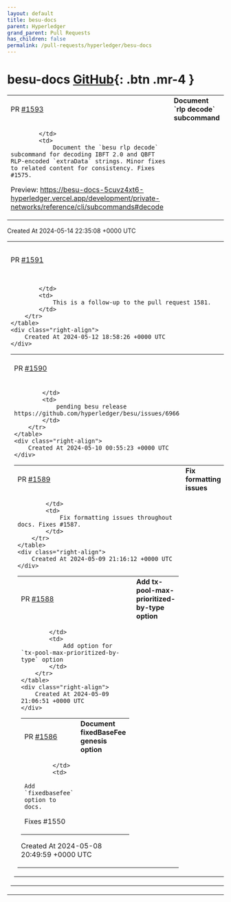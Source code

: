 ```yaml
---
layout: default
title: besu-docs
parent: Hyperledger
grand_parent: Pull Requests
has_children: false
permalink: /pull-requests/hyperledger/besu-docs
---
```


# besu-docs <span class="fs-3 right-align">[GitHub](https://github.com/hyperledger/besu-docs){: .btn .mr-4 }</span>


<div>
    <table>
        <tr>
            <td>
                PR <a href="https://github.com/hyperledger/besu-docs/pull/1593" class=".btn">#1593</a>
            </td>
            <td>
                <b>
                    Document `rlp decode` subcommand
                </b>
            </td>
        </tr>
        <tr>
            <td>
                
            </td>
            <td>
                Document the `besu rlp decode` subcommand for decoding IBFT 2.0 and QBFT RLP-encoded `extraData` strings. Minor fixes to related content for consistency. Fixes #1575.

Preview: https://besu-docs-5cuvz4xt6-hyperledger.vercel.app/development/private-networks/reference/cli/subcommands#decode
            </td>
        </tr>
    </table>
    <div class="right-align">
        Created At 2024-05-14 22:35:08 +0000 UTC
    </div>
</div>

<div>
    <table>
        <tr>
            <td>
                PR <a href="https://github.com/hyperledger/besu-docs/pull/1591" class=".btn">#1591</a>
            </td>
            <td>
                <b>
                    Replace Goerli with Holesky
                </b>
            </td>
        </tr>
        <tr>
            <td>
                
            </td>
            <td>
                This is a follow-up to the pull request 1581.
            </td>
        </tr>
    </table>
    <div class="right-align">
        Created At 2024-05-12 18:58:26 +0000 UTC
    </div>
</div>

<div>
    <table>
        <tr>
            <td>
                PR <a href="https://github.com/hyperledger/besu-docs/pull/1590" class=".btn">#1590</a>
            </td>
            <td>
                <b>
                    release 24.5.0 docs
                </b>
            </td>
        </tr>
        <tr>
            <td>
                
            </td>
            <td>
                pending besu release https://github.com/hyperledger/besu/issues/6966
            </td>
        </tr>
    </table>
    <div class="right-align">
        Created At 2024-05-10 00:55:23 +0000 UTC
    </div>
</div>

<div>
    <table>
        <tr>
            <td>
                PR <a href="https://github.com/hyperledger/besu-docs/pull/1589" class=".btn">#1589</a>
            </td>
            <td>
                <b>
                    Fix formatting issues
                </b>
            </td>
        </tr>
        <tr>
            <td>
                
            </td>
            <td>
                Fix formatting issues throughout docs. Fixes #1587.
            </td>
        </tr>
    </table>
    <div class="right-align">
        Created At 2024-05-09 21:16:12 +0000 UTC
    </div>
</div>

<div>
    <table>
        <tr>
            <td>
                PR <a href="https://github.com/hyperledger/besu-docs/pull/1588" class=".btn">#1588</a>
            </td>
            <td>
                <b>
                    Add tx-pool-max-prioritized-by-type option
                </b>
            </td>
        </tr>
        <tr>
            <td>
                
            </td>
            <td>
                Add option for `tx-pool-max-prioritized-by-type` option
            </td>
        </tr>
    </table>
    <div class="right-align">
        Created At 2024-05-09 21:06:51 +0000 UTC
    </div>
</div>

<div>
    <table>
        <tr>
            <td>
                PR <a href="https://github.com/hyperledger/besu-docs/pull/1586" class=".btn">#1586</a>
            </td>
            <td>
                <b>
                    Document fixedBaseFee genesis option
                </b>
            </td>
        </tr>
        <tr>
            <td>
                
            </td>
            <td>
                Add `fixedbasefee` option to docs. 

Fixes #1550 
            </td>
        </tr>
    </table>
    <div class="right-align">
        Created At 2024-05-08 20:49:59 +0000 UTC
    </div>
</div>

